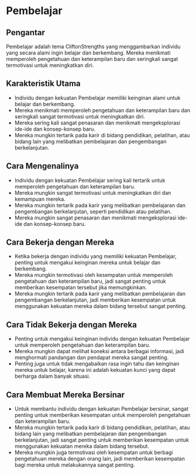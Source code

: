# Pembelajar

## Pengantar

Pembelajar adalah tema CliftonStrengths yang menggambarkan individu yang secara alami ingin belajar dan berkembang. Mereka menikmati memperoleh pengetahuan dan keterampilan baru dan seringkali sangat termotivasi untuk meningkatkan diri.

## Karakteristik Utama

- Individu dengan kekuatan Pembelajar memiliki keinginan alami untuk belajar dan berkembang.
- Mereka menikmati memperoleh pengetahuan dan keterampilan baru dan seringkali sangat termotivasi untuk meningkatkan diri.
- Mereka sering kali sangat penasaran dan menikmati mengeksplorasi ide-ide dan konsep-konsep baru.
- Mereka mungkin tertarik pada karir di bidang pendidikan, pelatihan, atau bidang lain yang melibatkan pembelajaran dan pengembangan berkelanjutan.

## Cara Mengenalinya

- Individu dengan kekuatan Pembelajar sering kali tertarik untuk memperoleh pengetahuan dan keterampilan baru.
- Mereka mungkin sangat termotivasi untuk meningkatkan diri dan kemampuan mereka.
- Mereka mungkin tertarik pada karir yang melibatkan pembelajaran dan pengembangan berkelanjutan, seperti pendidikan atau pelatihan.
- Mereka mungkin sangat penasaran dan menikmati mengeksplorasi ide-ide dan konsep-konsep baru.

## Cara Bekerja dengan Mereka

- Ketika bekerja dengan individu yang memiliki kekuatan Pembelajar, penting untuk mengakui keinginan mereka untuk belajar dan berkembang.
- Mereka mungkin termotivasi oleh kesempatan untuk memperoleh pengetahuan dan keterampilan baru, jadi sangat penting untuk memberikan kesempatan tersebut jika memungkinkan.
- Mereka mungkin tertarik pada karir yang melibatkan pembelajaran dan pengembangan berkelanjutan, jadi memberikan kesempatan untuk menggunakan kekuatan mereka dalam bidang tersebut sangat penting.

## Cara Tidak Bekerja dengan Mereka

- Penting untuk mengakui keinginan individu dengan kekuatan Pembelajar untuk memperoleh pengetahuan dan keterampilan baru.
- Mereka mungkin dapat melihat koneksi antara berbagai informasi, jadi menghormati pandangan dan pendapat mereka sangat penting.
- Penting juga untuk tidak mengabaikan rasa ingin tahu dan keinginan mereka untuk belajar, karena ini adalah kekuatan kunci yang dapat berharga dalam banyak situasi.

## Cara Membuat Mereka Bersinar

- Untuk membantu individu dengan kekuatan Pembelajar bersinar, sangat penting untuk memberikan kesempatan untuk memperoleh pengetahuan dan keterampilan baru.
- Mereka mungkin tertarik pada karir di bidang pendidikan, pelatihan, atau bidang lain yang melibatkan pembelajaran dan pengembangan berkelanjutan, jadi sangat penting untuk memberikan kesempatan untuk menggunakan kekuatan mereka dalam bidang tersebut.
- Mereka mungkin juga termotivasi oleh kesempatan untuk berbagi pengetahuan mereka dengan orang lain, jadi memberikan kesempatan bagi mereka untuk melakukannya sangat penting.
